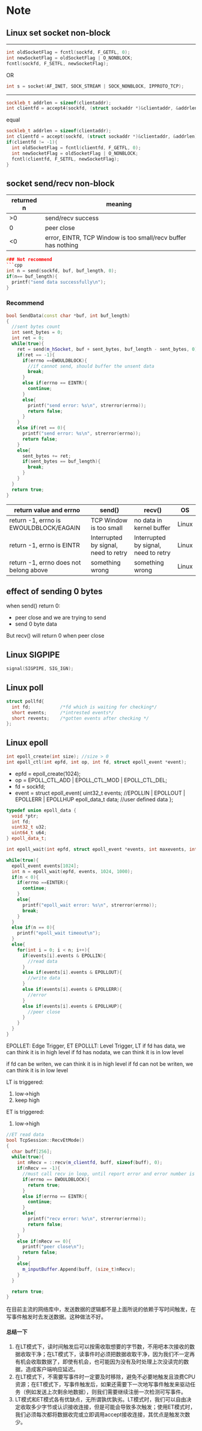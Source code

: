 # Note
## Linux set socket non-block
---
```cpp
int oldSocketFlag = fcntl(sockfd, F_GETFL, 0);
int newSocketFlag = oldSocketFlag | O_NONBLOCK;
fcntl(sockfd, F_SETFL, newSocketFlag);
```
OR
```cpp
int s = socket(AF_INET, SOCK_STREAM | SOCK_NONBLOCK, IPPROTO_TCP);
```
---
```cpp
sockleb_t addrlen = sizeof(clientaddr);
int clientfd = accept4(sockfd, (struct sockaddr *)&clientaddr, &addrlen, SOCK_NONBLOCK);
```
equal
```cpp
sockleb_t addrlen = sizeof(clientaddr);
int clientfd = accept(sockfd, (struct sockaddr *)&clientaddr, &addrlen);
if(clientfd != -1){
  int oldSocketFlag = fcntl(clientfd, F_GETFL, 0);
  int newSocketFlag = oldSocketFlag | O_NONBLOCK;
  fcntl(clientfd, F_SETFL, newSocketFlag);
}
```

## socket send/recv non-block
|returned n|meaning|
|----|----|
|>0|send/recv success|
|0|peer close|
|<0|error, EINTR, TCP Window is too small/recv buffer has nothing|

```cpp
### Not recommend
```cpp
int n = send(sockfd, buf, buf_length, 0);
if(n== buf_length){
  printf("send data successfully\n");
}
```
### Recommend
```cpp
bool SendData(const char *buf, int buf_length)
{
  //sent bytes count
  int sent_bytes = 0;
  int ret = 0;
  while(true){
    ret = send(m_hSocket, buf + sent_bytes, buf_length - sent_bytes, 0);
    if(ret == -1){
      if(errno ==EWOULDBLOCK){
        //if cannot send, should buffer the unsent data
        break;
      }
      else if(errno == EINTR){
        continue;
      }
      else{
        printf("send error: %s\n", strerror(errno));
        return false;
      }
    }
    else if(ret == 0){
      printf("send error: %s\n", strerror(errno));
      return false;
    }
    else{
      sent_bytes += ret;
      if(sent_bytes == buf_length){
        break;
      }
    }
  }
  return true;
}
```
|return value and errno|send()|recv()|OS|
|----|----|----|----|
|return -1, errno is EWOULDBLOCK/EAGAIN|TCP Window is too small|no data in kernel buffer|Linux|
|return -1, errno is EINTR|Interrupted by signal, need to retry|Interrupted by signal, need to retry|Linux|
|return -1, errno does not belong above|something wrong|something wrong|Linux|

## effect of sending 0 bytes
when send() return 0:
- peer close and we are trying to send
- send 0 byte data

But recv() will return 0 when peer close

## Linux SIGPIPE
```cpp
signal(SIGPIPE, SIG_IGN);
```

## Linux poll
```cpp
struct pollfd{
  int fd;           /*fd which is waiting for checking*/
  short events;     /*intrested events*/
  short revents;    /*gotten events after checking */
};
```

## Linux epoll
```cpp
int epoll_create(int size); //size > 0
int epoll_ctl(int epfd, int op, int fd, struct epoll_event *event);
```
- epfd = epoll_create(1024);
- op = EPOLL_CTL_ADD | EPOLL_CTL_MOD | EPOLL_CTL_DEL;
- fd = sockfd;
- event = struct epoll_event{
  uint32_t events; //EPOLLIN | EPOLLOUT | EPOLLERR | EPOLLHUP
  epoll_data_t data; //user defined data
};

```cpp
typedef union epoll_data {
  void *ptr;
  int fd;
  uint32_t u32;
  uint64_t u64;
} epoll_data_t;
```

```cpp
int epoll_wait(int epfd, struct epoll_event *events, int maxevents, int timeout);
```
```cpp
while(true){
  epoll_event events[1024];
  int n = epoll_wait(epfd, events, 1024, 1000);
  if(n < 0){
    if(errno ==EINTER){
      continue;
    }
    else{
      printf("epoll_wait error: %s\n", strerror(errno));
      break;
    }
  }
  else if(n == 0){
    printf("epoll_wait timeout\n");
  }
  else{
    for(int i = 0; i < n; i++){
      if(events[i].events & EPOLLIN){
        //read data
      }
      else if(events[i].events & EPOLLOUT){
        //write data
      }
      else if(events[i].events & EPOLLERR){
        //error
      }
      else if(events[i].events & EPOLLHUP){
        //peer close
      }
    }
  }
}
```
EPOLLET: Edge Trigger, ET 
EPOLLLT: Level Trigger, LT
if fd has data,   we can think it is in high level
if fd has nodata, we can think it is in low level

if fd can be writen,     we can think it is in high level
if fd can not be writen, we can think it is in low level

LT is triggered:
1. low->high
2. keep high

ET is triggered:
1. low->high

```cpp
//ET read data
bool TcpSession::RecvEtMode()
{
  char buff[256];
  while(true){
    int nRecv = ::recv(m_clientfd, buff, sizeof(buff), 0);
    if(nRecv == -1){
      //must call recv in loop, until report error and error number is EWOULDBLOCK, which means read all the data
      if(errno == EWOULDBLOCK){
        return true;
      }
      else if(errno == EINTR){
        continue;
      }
      else{
        printf("recv error: %s\n", strerror(errno));
        return false;
      }
    }
    else if(nRecv == 0){
      printf("peer close\n");
      return false;
    }
    else{
      m_inputBuffer.Append(buff, (size_t)nRecv);
    }
  }

  return true;
}
```
在目前主流的网络库中，发送数据的逻辑都不是上面所说的依赖于写时间触发，在写事件触发时去发送数据。这种做法不好。

#### 总结一下
1. 在LT模式下，读时间触发后可以按需收取想要的字节数，不用吧本次接收的数据收取干净；在LT模式下，读事件时必须把数据收取干净，因为我们不一定再有机会收取数据了，即使有机会，也可能因为没有及时处理上次没读完的数据，造成客户端响应延迟。
2. 在LT模式下，不需要写事件时一定要及时移除，避免不必要地触发且浪费CPU资源；在ET模式下，写事件触发后，如果还需要下一次地写事件触发来驱动任务（例如发送上次剩余地数据），则我们需要继续注册一次检测可写事件。
3. LT模式和ET模式各有优缺点，无所谓孰优孰劣。LT模式时，我们可以自由决定收取多少字节或认识接收连接，但是可能会导致多次触发；使用ET模式时，我们必须每次都将数据收完或立即调用accept接收连接，其优点是触发次数少。
